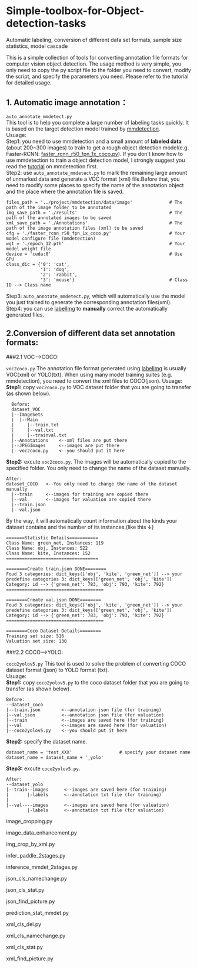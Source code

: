 # Simple-toolbox-for-Object-detection-tasks
Automatic labeling, conversion of different data set formats, sample size statistics, model cascade  

This is a simple collection of tools for converting annotation file formats for computer vision object detection. The usage method is very simple, you only need to copy the py script file to the folder you need to convert, modify the script, and specify the parameters you need. Please refer to the tutorial for detailed usage. 

## 1. Automatic image annotation：
`auto_annotate_mmdetect.py`  
This tool is to help you complete a large number of labeling tasks quickly. It is based on the target detection model trained by [mmdetection](https://github.com/open-mmlab/mmdetection).   
Usuage:  
Step1: you need to use mmdetection and a small amount of **labeled data** (about 200~300 images) to train to get a rough object detection model(e.g. Faster-RCNN: [faster_rcnn_r50_fpn_1x_coco.py](https://github.com/open-mmlab/mmdetection/tree/master/configs/faster_rcnn)). If you don't know how to use mmdetection to train a object detection model, I strongly suggest you read the [tutorial](https://github.com/open-mmlab/mmdetection/blob/master/docs/2_new_data_model.md) on mmdetection first.  
Step2: use `auto_annotate_mmdetect.py` to mark the remaining large amount of unmarked data and generate a VOC format (xml) file.Before that, you need to modify some places to specify the name of the annotation object and the place where the annotation file is saved.   

```
files_path = '../project/mmdetection/data/image'              # The path of the image folder to be annotated  
img_save_path = './results'                                   # The path of the annotated images to be saved  
xml_save_path = './Annotations'                               # The path of the image annotation files (xml) to be saved  
cfg = './faster_rcnn_r50_fpn_1x_coco.py'                      # Your model configure file (mmdetection)  
wgt = './epoch_12.pth'                                        # Your model weight file  
device = 'cuda:0'                                             # Use GPU  
class_dic = {'0': 'cat',
             '1': 'dog',  
             '2': 'rabbit',  
             '3': 'mouse'}                                    # Class ID --> Class name  
```
Step3: `auto_annotate_mmdetect.py`, which will automatically use the model you just trained to generate the corresponding annotation files(xml).               
Step4: you can use [labelImg](https://github.com/tzutalin/labelImg) to **manually** correct the automatically generated files.   


## 2.Conversion of different data set annotation formats:
###2.1 VOC-->COCO:  

`voc2coco.py`
The annotation file format generated using [labelImg](https://github.com/tzutalin/labelImg) is usually VOC(xml) or YOLO(txt). When using many model training suites (e.g. mmdetection), you need to convert the xml files to COCO(json).
Usuage:  
**Step1:** copy `voc2coco.py` to VOC dataset folder that you are going to transfer (as shown below).
```
  Before:
  dataset_VOC
  |--ImageSets
  |  |--Main
  |     |--train.txt
  |     |--val.txt
  |     |--trainval.txt
  |--Annotations    <--xml files are put there
  |--JPEGImages     <--images are put there
  |--voc2coco.py    <--you should put it here 
```
**Step2:** excute `voc2coco.py`. The images will be automatically copied to the specified folder. You only need to change the name of the dataset manually.
```
After:
dataset_COCO   <--You only need to change the name of the dataset manually
  |--train     <--images for training are copied there
  |--val       <--images for valuation are copied there
  |--train.json
  |--val.json
```  
By the way, it will automatically count information about the kinds your dataset contains and the number of its instances.(like this ↓)  
```
=======Statistic Details===========  
Class Name: green_net, Instances: 119  
Class Name: obj, Instances: 522  
Class Name: kite, Instances: 152  
===================================  

========Create train.json DONE========  
Foud 3 categories: dict_keys(['obj', 'kite', 'green_net']) --> your predefine categories 3: dict_keys(['green_net', 'obj', 'kite'])  
Category: id --> {'green_net': 783, 'obj': 793, 'kite': 792}  
=====================================  

========Create val.json DONE========  
Foud 3 categories: dict_keys(['obj', 'kite', 'green_net']) --> your predefine categories 3: dict_keys(['green_net', 'obj', 'kite'])  
Category: id --> {'green_net': 783, 'obj': 793, 'kite': 792}  
=====================================

========Coco Dataset Details========  
Training set size: 516  
Valuation set size: 130  
```  
  
###2.2 COCO-->YOLO:  

`coco2yolov5.py`
This tool is used to solve the problem of converting COCO dataset format (json) to YOLO format (txt).  
Usuage:  
**Step1:** copy `coco2yolov5.py` to the coco dataset folder that you are going to transfer (as shown below).  
```
Before:
--dataset_coco
|--train.json        <--annotation json file (for training)
|--val.json          <--annotation json file (for valuation)
|--train             <--images are saved here (for training)
|--val               <--images are saved here (for valuation)
|--coco2yolov5.py    <--you should put it here
```
**Step2:** specify the dataset name.
```
dataset_name = 'test_XXX'                  # specify your dataset name
dataset_name = dataset_name + '_yolo'
```
**Step3:** excute `coco2yolov5.py`.
```
After:
--dataset_yolo
|--train--images      <--images are saved here (for training)
|       |-labels      <--annotation txt file (for training)
|
|--val----images      <--images are saved here (for valuation)
        |-labels      <--annotation txt file (for valuation)
```

image_cropping.py

image_data_enhancement.py

img_crop_by_xml.py

infer_paddle_2stages.py

inference_mmdet_2stages.py

json_cls_namechange.py

json_cls_stat.py

json_find_picture.py



prediction_stat_mmdet.py



xml_cls_del.py

xml_cls_namechange.py

xml_cls_stat.py

xml_find_picture.py
